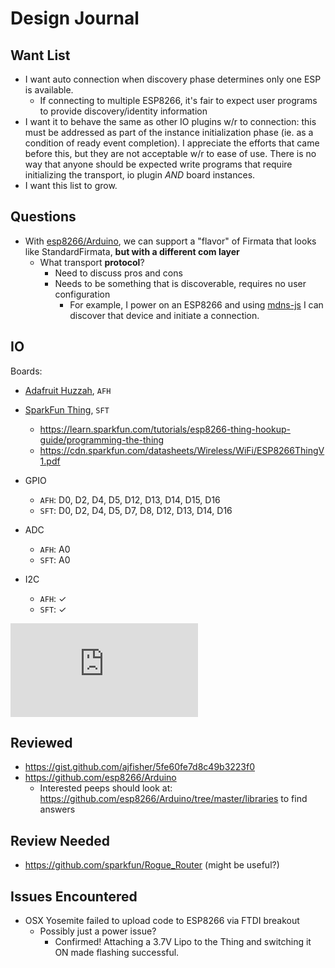 # Design Journal


## Want List

- I want auto connection when discovery phase determines only one ESP is available.
  - If connecting to multiple ESP8266, it's fair to expect user programs to provide discovery/identity information
- I want it to behave the same as other IO plugins w/r to connection: this must be addressed as part of the instance initialization phase (ie. as a condition of ready event completion). I appreciate the efforts that came before this, but they are not acceptable w/r to ease of use. There is no way that anyone should be expected write programs that require initializing the transport, io plugin _AND_ board instances.
- I want this list to grow. 

## Questions

- With [esp8266/Arduino](https://github.com/esp8266/Arduino), we can support a "flavor" of Firmata that looks like StandardFirmata, **but with a different com layer**
  - What transport **protocol**?
    - Need to discuss pros and cons
    - Needs to be something that is discoverable, requires no user configuration 
      - For example, I power on an ESP8266 and using [mdns-js](https://github.com/mdns-js/node-mdns-js) I can discover that device and initiate a connection. 





## IO

Boards: 

- [Adafruit Huzzah](https://learn.adafruit.com/adafruit-huzzah-esp8266-breakout/), `AFH`
- [SparkFun Thing](https://learn.sparkfun.com/tutorials/esp8266-thing-hookup-guide/), `SFT`
  - https://learn.sparkfun.com/tutorials/esp8266-thing-hookup-guide/programming-the-thing
  - https://cdn.sparkfun.com/datasheets/Wireless/WiFi/ESP8266ThingV1.pdf



- GPIO
  - `AFH`: D0, D2, D4, D5, D12, D13, D14, D15, D16
  - `SFT`: D0, D2, D4, D5, D7, D8, D12, D13, D14, D16
- ADC
  - `AFH`: A0
  - `SFT`: A0
- I2C
  - `AFH`: ✓
  - `SFT`: ✓

![](http://www.esp8266.com/wiki/lib/exe/fetch.php?media=pin_functions.png)


## Reviewed

- https://gist.github.com/ajfisher/5fe60fe7d8c49b3223f0
- https://github.com/esp8266/Arduino
  - Interested peeps should look at: https://github.com/esp8266/Arduino/tree/master/libraries to find answers

## Review Needed

- https://github.com/sparkfun/Rogue_Router (might be useful?)

## Issues Encountered

- OSX Yosemite failed to upload code to ESP8266 via FTDI breakout
  - Possibly just a power issue?
    - Confirmed! Attaching a 3.7V Lipo to the Thing and switching it ON made flashing successful.


